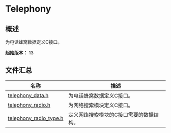 # Telephony
<!--Kit: Telephony Kit-->
<!--Subsystem: Telephony-->
<!--Owner: @Terence_Super-->
<!--Designer: @Terence_Super-->
<!--Tester: @jiang_99-->
<!--Adviser: @zhang_yixin13-->

## 概述

为电话蜂窝数据定义C接口。

**起始版本：** 13
## 文件汇总

| 名称 | 描述 |
| -- | -- |
| [telephony_data.h](capi-telephony-data-h.md) | 为电话蜂窝数据定义C接口。 |
| [telephony_radio.h](capi-telephony-radio-h.md) | 为网络搜索模块定义C接口。 |
| [telephony_radio_type.h](capi-telephony-radio-type-h.md) | 定义网络搜索模块的C接口需要的数据结构。 |